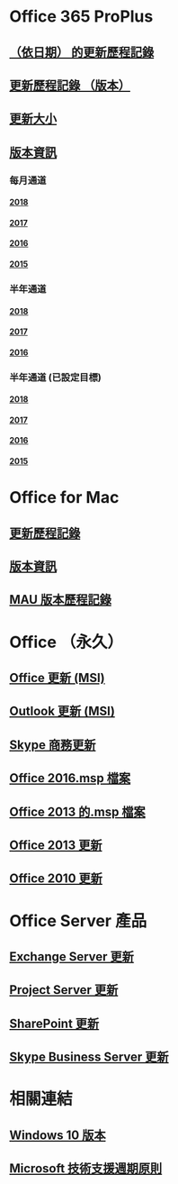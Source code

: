 # Office 365 ProPlus
## [（依日期） 的更新歷程記錄](update-history-office365-proplus-by-date.md)
## [更新歷程記錄 （版本）](update-history-office365-proplus-by-version.md)
## [更新大小](download-sizes-office365-proplus-updates.md)

## [版本資訊](release-notes-office365-proplus.md)

### 每月通道
#### [2018](monthly-channel-2018.md)
#### [2017](monthly-channel-2017.md)
#### [2016](monthly-channel-2016.md)
#### [2015](monthly-channel-2015.md)

### 半年通道
#### [2018](semi-annual-channel-2018.md)
#### [2017](semi-annual-channel-2017.md)
#### [2016](semi-annual-channel-2016.md)

### 半年通道 (已設定目標)
#### [2018](semi-annual-channel-targeted-2018.md)
#### [2017](semi-annual-channel-targeted-2017.md)
#### [2016](semi-annual-channel-targeted-2016.md)
#### [2015](semi-annual-channel-targeted-2015.md)

# Office for Mac
## [更新歷程記錄](update-history-office-for-mac.md)
## [版本資訊](release-notes-office-for-mac.md)
## [MAU 版本歷程記錄](release-history-microsoft-autoupdate.md)

# Office （永久）
## [Office 更新 (MSI)](office-updates-msi.md)
## [Outlook 更新 (MSI)](outlook-updates-msi.md)
## [Skype 商務更新](https://docs.microsoft.com/SkypeForBusiness/sfb-client-updates)
## [Office 2016.msp 檔案](msp-files-office-2016.md)
## [Office 2013 的.msp 檔案](msp-files-office-2013.md)
## [Office 2013 更新](update-history-office-2013.md)
## [Office 2010 更新](update-history-office-2010-click-to-run.md)

# Office Server 產品
## [Exchange Server 更新](https://technet.microsoft.com/library/hh135098(v=exchg.150).aspx)
## [Project Server 更新](project-server-updates.md)
## [SharePoint 更新](sharepoint-updates.md)
## [Skype Business Server 更新](https://docs.microsoft.com/SkypeForBusiness/sfb-server-updates)

# 相關連結
## [Windows 10 版本](https://www.microsoft.com/itpro/windows-10/release-information)
## [Microsoft 技術支援週期原則](https://support.microsoft.com/lifecycle)


